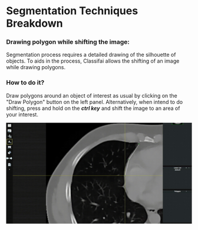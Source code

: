 # Segmentation Techniques Breakdown

### Drawing polygon while shifting the image:

Segmentation process requires a detailed drawing of the silhouette of objects. To aids in the process, Classifai allows the shifting of an image while drawing polygons.

### How to do it?

Draw polygons around an object of interest as usual by clicking on the "Draw Polygon" button on the left panel. Alternatively, when intend to do shifting, press and hold on the _**ctrl key**_ and shift the image to an area of your interest.

![](../../.gitbook/assets/0%20%285%29.jpeg)

